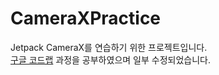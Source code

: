 # CameraXPractice
Jetpack CameraX를 연습하기 위한 프로젝트입니다.  
[구글 코드랩](https://developer.android.com/codelabs/camerax-getting-started?hl=ko#0) 과정을 공부하였으며 일부 수정되었습니다.
<br>
